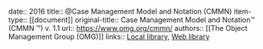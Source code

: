 date:: 2016
title:: @Case Management Model and Notation (CMMN)
item-type:: [[document]]
original-title:: Case Management Model and Notation™ (CMMN ™) v. 1.1
url:: https://www.omg.org/cmmn/
authors:: [[The Object Management Group (OMG)]]
links:: [Local library](zotero://select/library/items/B29J7R6Y), [Web library](https://www.zotero.org/users/6520516/items/B29J7R6Y)

